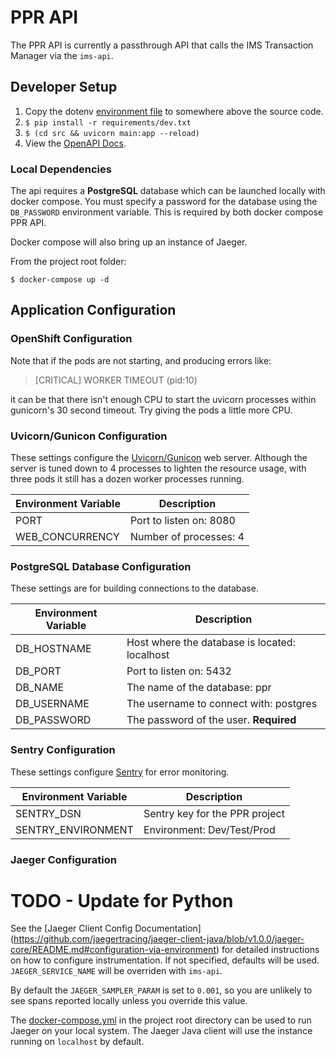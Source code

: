 # PPR API

The PPR API is currently a passthrough API that calls the IMS Transaction Manager via the `ims-api`.

## Developer Setup

1. Copy the dotenv [environment file](../docs/.env) to somewhere above the source code.
1. `$ pip install -r requirements/dev.txt`
1. `$ (cd src && uvicorn main:app --reload)`
1. View the [OpenAPI Docs](http://127.0.0.1:8000/docs).

### Local Dependencies

The api requires a **PostgreSQL** database which can be launched locally with docker compose. You must specify a password for
the database using the `DB_PASSWORD` environment variable. This is required by both docker compose PPR API.

Docker compose will also bring up an instance of Jaeger.

From the project root folder:
```
$ docker-compose up -d
```

## Application Configuration

### OpenShift Configuration

Note that if the pods are not starting, and producing errors like:

> [CRITICAL] WORKER TIMEOUT (pid:10)

it can be that there isn't enough CPU to start the uvicorn processes within gunicorn's 30 second timeout. Try giving the
pods a little more CPU.

### Uvicorn/Gunicon Configuration

These settings configure the [Uvicorn/Gunicon](https://github.com/tiangolo/uvicorn-gunicorn-fastapi-docker) web server.
Although the server is tuned down to 4 processes to lighten the resource usage, with three pods it still has a dozen
worker processes running.

| Environment Variable | Description             |
| -------------------- | ----------------------- |
| PORT                 | Port to listen on: 8080 |
| WEB_CONCURRENCY      | Number of processes: 4  |

### PostgreSQL Database Configuration

These settings are for building connections to the database.

| Environment Variable | Description                                   |
| -------------------- | --------------------------------------------- |
| DB_HOSTNAME          | Host where the database is located: localhost |
| DB_PORT              | Port to listen on: 5432                       |
| DB_NAME              | The name of the database: ppr                 |
| DB_USERNAME          | The username to connect with: postgres        |
| DB_PASSWORD          | The password of the user. **Required**        |

### Sentry Configuration

These settings configure [Sentry](https://sentry.io) for error monitoring.

| Environment Variable | Description                    |
| -------------------- | ------------------------------ |
| SENTRY_DSN           | Sentry key for the PPR project |
| SENTRY_ENVIRONMENT   | Environment: Dev/Test/Prod     |

### Jaeger Configuration

# TODO - Update for Python

See the [Jaeger Client Config Documentation]
(https://github.com/jaegertracing/jaeger-client-java/blob/v1.0.0/jaeger-core/README.md#configuration-via-environment)
for detailed instructions on how to configure instrumentation. If not specified, defaults will be used.
`JAEGER_SERVICE_NAME` will be overriden with `ims-api`.

By default the `JAEGER_SAMPLER_PARAM` is set to `0.001`, so you are unlikely to see spans reported locally unless you
override this value.

The [docker-compose.yml](../docker-compose.yml) in the project root directory can be used to run Jaeger on your local
system. The Jaeger Java client will use the instance running on `localhost` by default.
